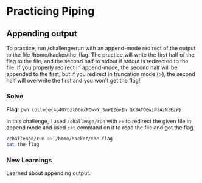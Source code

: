 # Practicing Piping

## Appending output
To practice, run /challenge/run with an append-mode redirect of the output to the file /home/hacker/the-flag. The practice will write the first half of the flag to the file, and the second half to stdout if stdout is redirected to the file. If you properly redirect in append-mode, the second half will be appended to the first, but if you redirect in truncation mode (>), the second half will overwrite the first and you won't get the flag!

### Solve
**Flag:** `pwn.college{4p4OYbzlG6oxPOwvY_SmWIZovIh.QX3ATO0wiNzAzNzEzW}`

In this challenge, I used ```/challenge/run``` with ```>>``` to redirect the given file in append mode and used ```cat``` command on it to read the file and got the flag.

```bash
/challenge/run >> /home/hacker/the-flag
cat the-flag
```

### New Learnings
Learned about appending output.
